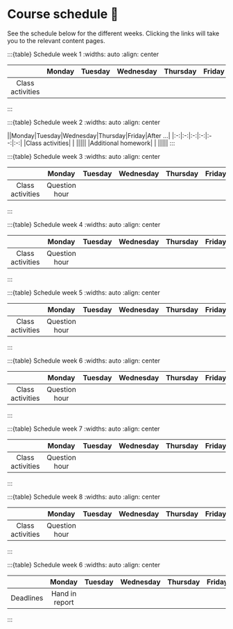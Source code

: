 # Course schedule 📅

See the schedule below for the different weeks. Clicking the links will take you to the relevant content pages.

:::{table} Schedule week 1
:widths: auto
:align: center

||Monday|Tuesday|Wednesday|Thursday|Friday|
|:-:|:-:|:-:|:-:|:--:|:-:|
|Class activities| [](lecture1.md) | [](workshop1.md)

:::

:::{table} Schedule week 2
:widths: auto
:align: center

||Monday|Tuesday|Wednesday|Thursday|Friday|After ...|
|:-:|:-:|:-:|:-:|:--:|:-:|
|Class activities| [](lecture2.md) | [](workshop2.md)||||[](additional.md)|
|Additional homework| [](lecture2.md) | [](workshop2.md)||||[](additional.md)|
:::

:::{table} Schedule week 3
:widths: auto
:align: center

||Monday|Tuesday|Wednesday|Thursday|Friday|
|:-:|:-:|:-:|:-:|:--:|:-:|
|Class activities| Question hour |
:::

:::{table} Schedule week 4
:widths: auto
:align: center

||Monday|Tuesday|Wednesday|Thursday|Friday|
|:-:|:-:|:-:|:-:|:--:|:-:|
|Class activities| Question hour |
:::

:::{table} Schedule week 5
:widths: auto
:align: center

||Monday|Tuesday|Wednesday|Thursday|Friday|
|:-:|:-:|:-:|:-:|:--:|:-:|
|Class activities| Question hour |
:::

:::{table} Schedule week 6
:widths: auto
:align: center

||Monday|Tuesday|Wednesday|Thursday|Friday|
|:-:|:-:|:-:|:-:|:--:|:-:|
|Class activities| Question hour |
:::

:::{table} Schedule week 7
:widths: auto
:align: center

||Monday|Tuesday|Wednesday|Thursday|Friday|
|:-:|:-:|:-:|:-:|:--:|:-:|
|Class activities| Question hour |
:::

:::{table} Schedule week 8
:widths: auto
:align: center

||Monday|Tuesday|Wednesday|Thursday|Friday|
|:-:|:-:|:-:|:-:|:--:|:-:|
|Class activities| Question hour |
:::

:::{table} Schedule week 6
:widths: auto
:align: center

||Monday|Tuesday|Wednesday|Thursday|Friday|
|:-:|:-:|:-:|:-:|:--:|:-:|
|Deadlines|Hand in report|
:::